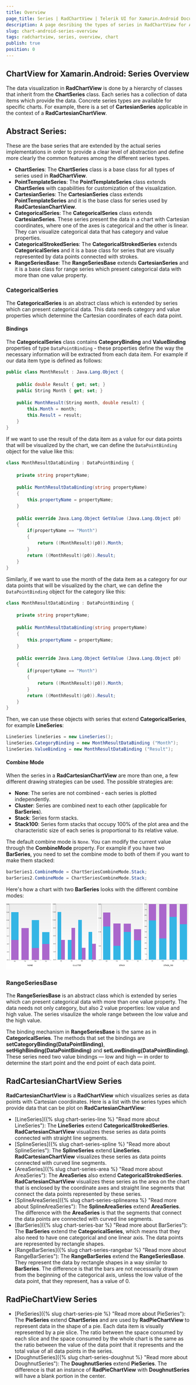 ```yaml
---
title: Overview
page_title: Series | RadChartView | Telerik UI for Xamarin.Android Documentation
description: A page desribing the types of series in RadChartView for Android. This article explains the most important things you need to know about the different series types.
slug: chart-android-series-overview
tags: radchartview, series, overview, chart
publish: true
position: 0
---
```


## ChartView for Xamarin.Android: Series Overview

The data visualization in **RadChartView** is done by a hierarchy of classes that inherit from the **ChartSeries** class. Each series has a collection of data items which provide the data. Concrete series types are available for specific charts. For example, there is a set of **CartesianSeries** applicable in the context of a **RadCartesianChartView**.

## Abstract Series:

These are the base series that are extended by the actual series implementations in order to provide a clear level of abstraction and define more clearly the common features among the different series types.

* **ChartSeries**: The **ChartSeries** class is a base class for all types of series used in **RadChartView**.
* **PointTemplateSeries**: The **PointTemplateSeries** class extends **ChartSeries** with capabilities for customization of the visualization.
* **CartesianSeries**: The **CartesianSeries** class extends **PointTemplateSeries** and it is the base class for series used by **RadCartesianChartView**.
* **CategoricalSeries**: The **CategoricalSeries** class extends **CartesianSeries**. These series present the data in a chart with Cartesian coordinates, where one of the axes is categorical and the other is linear. They can visualize categorical data that has category and value properties.
* **CategoricalStrokedSeries**: The **CategoricalStrokedSeries** extends **CategoricalSeries** and it is a base class for series that are visually represented by data points connected with strokes.
* **RangeSeriesBase**: The **RangeSeriesBase** extends **CartesianSeries** and it is a base class for range series which present categorical data with more than one value property.

### CategoricalSeries

The **CategoricalSeries** is an abstract class which is extended by series which can present categorical data. This data needs category and value properties which determine the Cartesian coordinates of each data point.

#### Bindings

The **CategoricalSeries** class contains **CategoryBinding** and **ValueBinding** properties of type `DataPointBinding` - these properties define the way the 
necessary information will be extracted from each data item. For example if our data item type is defined as follows:

```C#
public class MonthResult : Java.Lang.Object {

	public double Result { get; set; }
	public String Month { get; set; }

	public MonthResult(String month, double result) {
		this.Month = month;
		this.Result = result;
	}
}
```

If we want to use the result of the data item as a value for our data points that will be visualized by the chart, we can define the `DataPointBinding` object for the value like this:

```C#
class MonthResultDataBinding : DataPointBinding {

	private string propertyName;

	public MonthResultDataBinding(string propertyName)
	{
		this.propertyName = propertyName;
	}

	public override Java.Lang.Object GetValue (Java.Lang.Object p0)
	{
		if(propertyName == "Month")
		{
			return ((MonthResult)(p0)).Month;
		}
		return ((MonthResult)(p0)).Result;
	}
}
```

Similarly, if we want to use the month of the data item as a category for our data points that will be visualized by the chart, we can define the `DataPointBinding` object for the category like this:

```C#	
class MonthResultDataBinding : DataPointBinding {

	private string propertyName;

	public MonthResultDataBinding(string propertyName)
	{
		this.propertyName = propertyName;
	}

	public override Java.Lang.Object GetValue (Java.Lang.Object p0)
	{
		if(propertyName == "Month")
		{
			return ((MonthResult)(p0)).Month;
		}
		return ((MonthResult)(p0)).Result;
	}
}
```

Then, we can use these objects with series that extend **CategoricalSeries**, for example **LineSeries**:


```C#
LineSeries lineSeries = new LineSeries();
lineSeries.CategoryBinding = new MonthResultDataBinding ("Month");
lineSeries.ValueBinding = new MonthResultDataBinding ("Result");
```

#### Combine Mode

When the series in a **RadCartesianChartView** are more than one, a few different drawing strategies can be used. The possible strategies are:

* **None**: The series are not combined - each series is plotted independently.
* **Cluster**: Series are combined next to each other (applicable for **BarSeries**).
* **Stack**: Series form stacks.
* **Stack100**: Series form stacks that occupy 100% of the plot area and the characteristic size of each series is proportional to its relative value.

The default combine mode is `None`. You can modify the current value through the **CombineMode** property. For example if you have two **BarSeries**, you need to set the combine mode to both of them if you want to make them stacked:

```C#
barSeries1.CombineMode = ChartSeriesCombineMode.Stack;
barSeries2.CombineMode = ChartSeriesCombineMode.Stack;
```

Here's how a chart with two **BarSeries** looks with the different combine modes:

![TelerikUI-Chart-Series-CombineMode](images/chart-series-overview-1.png "Demonstration of the different combine modes.")

### RangeSeriesBase

The **RangeSeriesBase** is an abstract class which is extended by series which can present categorical data with more than one value property. The data needs not only category, but also 2 value properties: low value and high value. The series visaulize the whole range between the low value and the high value.

The binding mechanism in **RangeSeriesBase** is the same as in **CategoricalSeries**. The methods that set the bindings are **setCategoryBinding(DataPointBinding)**, **setHighBinding(DataPointBinding)** and **setLowBinding(DataPointBinding)**. These series need two value bindings &mdash; low and high &mdash; in order to determine the start point and the end point of each data point.

## **RadCartesianChartView** Series

**RadCartesianChartView** is a **RadChartView** which visualizes series as data points with Cartesian coordinates. Here is a list with the series types which provide data that can be plot on **RadCartesianChartView**:

* [LineSeries]({% slug chart-series-line %} "Read more about LineSeries"): The **LineSeries** extend **CategoricalStrokedSeries**. **RadCartesianChartView** visualizes these series as data points connected with straight line segments.
* [SplineSeries]({% slug chart-series-spline %} "Read more about SplineSeries"): The **SplineSeries** extend **LineSeries**. **RadCartesianChartView** visualizes these series as data points connected with curved line segments.
* [AreaSeries]({% slug chart-series-area %} "Read more about AreaSeries"): The **AreaSeries** also extend **CategoricalStrokedSeries**. **RadCartesianChartView** visualizes these series as the area on the chart that is enclosed by the coordinate axes and straight line segments that connect the data points represented by these series.
* [SplineAreaSeries]({% slug chart-series-splinearea %} "Read more about SplineAreaSeries"): The **SplineAreaSeries** extend **AreaSeries**. The difference with the **AreaSeries** is that the segments that connect the data points are connected with curved line segments.
* [BarSeries]({% slug chart-series-bar %} "Read more about BarSeries"): The **BarSeries** extend the **CategoricalSeries**, which means that they also need to have one categorical and one linear axis. The data points are represented by rectangle shapes.
* [RangeBarSeries]({% slug chart-series-rangebar %} "Read more about RangeBarSeries"): The **RangeBarSeries** extend the **RangeSeriesBase**. They represent the data by rectangle shapes in a way similar to **BarSeries**. The difference is that the bars are not necessarily drawn from the beginning of the categorical axis, unless the low value of the data point, that they represent, has a value of 0.

## **RadPieChartView** Series

* [PieSeries]({% slug chart-series-pie %} "Read more about PieSeries"): The **PieSeries** extend **ChartSeries** and are used by **RadPieChartView** to represent data in the shape of a pie. Each data item is visually represented by a pie slice. The ratio between the space consumed by each slice and the space consumed by the whole chart is the same as the ratio between the value of the data point that it represents and the total value of all data points in the series.
* [DoughnutSeries]({% slug chart-series-doughnut %} "Read more about DoughnutSeries"): The **DoughnutSeries** extend **PieSeries**. The difference is that an instance of **RadPieChartView** with **DoughnutSeries** will have a blank portion in the center.
